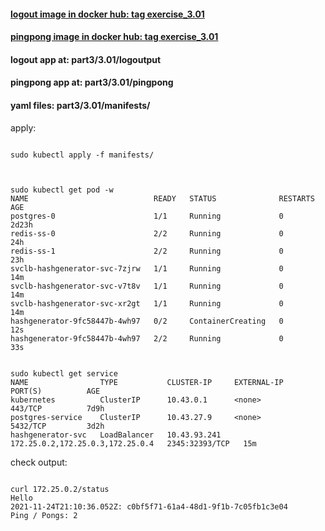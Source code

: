 #### [logout image in docker hub: tag exercise_3.01](https://hub.docker.com/r/lnsth/logoutput)

#### [pingpong image in docker hub: tag exercise_3.01](https://hub.docker.com/r/lnsth/pingpong)

#### logout app at: part3/3.01/logoutput

#### pingpong app at: part3/3.01/pingpong

#### yaml files: part3/3.01/manifests/



apply:

```

sudo kubectl apply -f manifests/


```

```

sudo kubectl get pod -w
NAME                            READY   STATUS              RESTARTS   AGE
postgres-0                      1/1     Running             0          2d23h
redis-ss-0                      2/2     Running             0          24h
redis-ss-1                      2/2     Running             0          23h
svclb-hashgenerator-svc-7zjrw   1/1     Running             0          14m
svclb-hashgenerator-svc-v7t8v   1/1     Running             0          14m
svclb-hashgenerator-svc-xr2gt   1/1     Running             0          14m
hashgenerator-9fc58447b-4wh97   0/2     ContainerCreating   0          12s
hashgenerator-9fc58447b-4wh97   2/2     Running             0          33s

```

```

sudo kubectl get service
NAME                TYPE           CLUSTER-IP     EXTERNAL-IP                        PORT(S)          AGE
kubernetes          ClusterIP      10.43.0.1      <none>                             443/TCP          7d9h
postgres-service    ClusterIP      10.43.27.9     <none>                             5432/TCP         3d2h
hashgenerator-svc   LoadBalancer   10.43.93.241   172.25.0.2,172.25.0.3,172.25.0.4   2345:32393/TCP   15m

```



check output:
```

curl 172.25.0.2/status
Hello
2021-11-24T21:10:36.052Z: c0bf5f71-61a4-48d1-9f1b-7c05fb1c3e04
Ping / Pongs: 2

```
